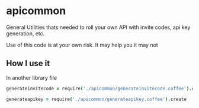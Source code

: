 apicommon
=========

General Utilities thats needed to roll your own API with invite codes, api key generation, etc.

Use of this code is at your own risk. It may help you it may not

How I use it
---------

In another library file

```coffeescript
generateinvitecode = require('./apicommon/generateinvitecode.coffee').create

generateapikey = require('./apicommon/generateapikey.coffee').create
```
